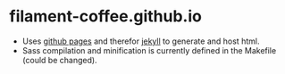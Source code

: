 # filament-coffee.github.io

* Uses [github pages](https://pages.github.com/) and therefor [jekyll](http://jekyllrb.com/) to generate and host html.
* Sass compilation and minification is currently defined in the Makefile (could be changed).
